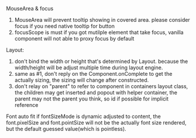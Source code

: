 MouseArea & focus
1. MouseArea will prevent tooltip showing in covered area. please consider focus if you need native tooltip for button
2. focusScope is must if you got mutilple element that take focus, vanilla component will not able to proxy focus by default

Layout:
1. don't bind the width or height that's determined by Layout. because the width/height will be adjust multiple time during layout engine.
2. same as #1, don't reply on the Component.onComplete to get the actually sizing, the sizing will change after constructed.
3. don't relay on "parent" to refer to component in containers layout class, the children may get inserted and popout with helper container, the parent may not the parent you think, so id if possible for implicit reference

Font auto fit
if fontSizeMode is dynamic adjusted to content, the font.pixelSize and font.pointSize will not be the actually font size rendered, but the default guessed value(which is pointless).